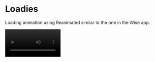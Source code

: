 
# Loadies

Loading animation using Reanimated similar to the one in the Wise app.


<video src='https://github.com/user-attachments/assets/068b461b-9a31-467c-b697-622cb1301c5a' width=180/>
